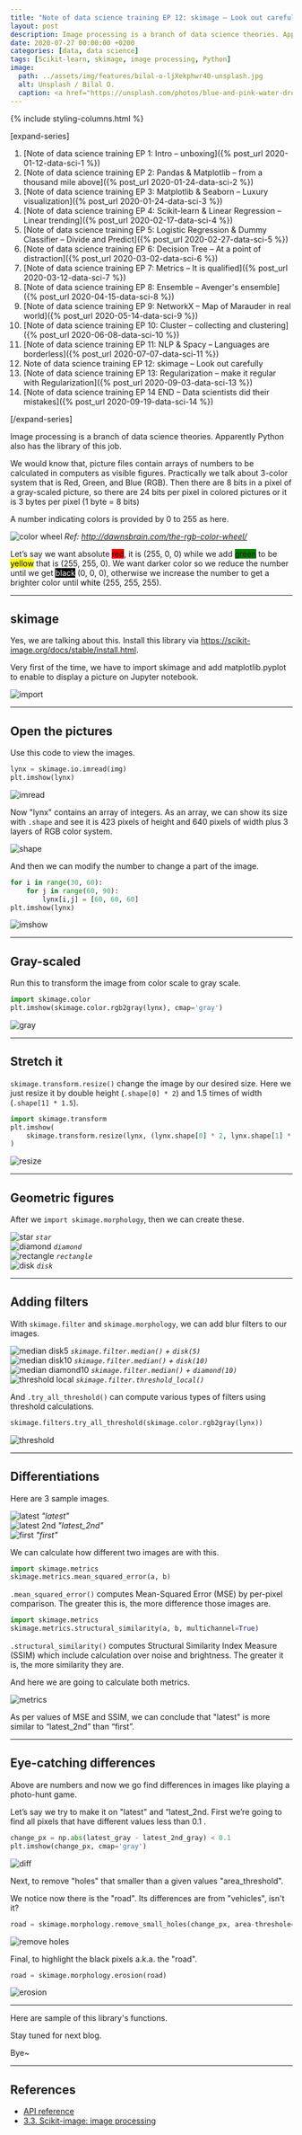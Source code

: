 ```yaml
---
title: "Note of data science training EP 12: skimage – Look out carefully"
layout: post
description: Image processing is a branch of data science theories. Apparently Python also has the library of this job.
date: 2020-07-27 00:00:00 +0200
categories: [data, data science]
tags: [Scikit-learn, skimage, image processing, Python]
image:
  path: ../assets/img/features/bilal-o-ljXekphwr40-unsplash.jpg
  alt: Unsplash / Bilal O.
  caption: <a href="https://unsplash.com/photos/blue-and-pink-water-droplets-ljXekphwr40">Unsplash / Bilal O.</a>
---
```


{% include styling-columns.html  %}

[expand-series]

  1. [Note of data science training EP 1: Intro – unboxing]({% post_url 2020-01-12-data-sci-1 %})
  1. [Note of data science training EP 2: Pandas & Matplotlib – from a thousand mile above]({% post_url 2020-01-24-data-sci-2 %})
  1. [Note of data science training EP 3: Matplotlib & Seaborn – Luxury visualization]({% post_url 2020-01-24-data-sci-3 %})
  1. [Note of data science training EP 4: Scikit-learn & Linear Regression – Linear trending]({% post_url 2020-02-17-data-sci-4 %})
  1. [Note of data science training EP 5: Logistic Regression & Dummy Classifier – Divide and Predict]({% post_url 2020-02-27-data-sci-5 %})
  1. [Note of data science training EP 6: Decision Tree – At a point of distraction]({% post_url 2020-03-02-data-sci-6 %})
  1. [Note of data science training EP 7: Metrics – It is qualified]({% post_url 2020-03-12-data-sci-7 %})
  1. [Note of data science training EP 8: Ensemble – Avenger's ensemble]({% post_url 2020-04-15-data-sci-8 %})
  1. [Note of data science training EP 9: NetworkX – Map of Marauder in real world]({% post_url 2020-05-14-data-sci-9 %})
  1. [Note of data science training EP 10: Cluster – collecting and clustering]({% post_url 2020-06-08-data-sci-10 %})
  1. [Note of data science training EP 11: NLP & Spacy – Languages are borderless]({% post_url 2020-07-07-data-sci-11 %})
  1. Note of data science training EP 12: skimage – Look out carefully
  1. [Note of data science training EP 13: Regularization – make it regular with Regularization]({% post_url 2020-09-03-data-sci-13 %})
  1. [Note of data science training EP 14 END – Data scientists did their mistakes]({% post_url 2020-09-19-data-sci-14 %})

[/expand-series]

Image processing is a branch of data science theories. Apparently Python also has the library of this job.

We would know that, picture files contain arrays of numbers to be calculated in computers as visible figures. Practically we talk about 3-color system that is Red, Green, and Blue (RGB). Then there are 8 bits in a pixel of a gray-scaled picture, so there are 24 bits per pixel in colored pictures or it is 3 bytes per pixel (1 byte = 8 bits)

A number indicating colors is provided by 0 to 255 as here.

![color wheel](https://bluebirzdotnet.s3.ap-southeast-1.amazonaws.com/note-data-science-eps/ep-12/rgb-color-wheel-sm.jpg)
*Ref: <http://dawnsbrain.com/the-rgb-color-wheel/>*

<p><span>Let’s say we want absolute </span><span style="background-color:red;">red</span><span>, it is (255, 0, 0) while we add </span><span style="background-color:green">green</span><span> to be </span><span style="background-color:yellow;color:black">yellow</span><span> that is (255, 255, 0). We want darker color so we reduce the number until we get </span><span style="background-color:black;color:white">black</span><span> (0, 0, 0), otherwise we increase the number to get a brighter color until </span><span style="background-color:white;color:black">white</span><span> (255, 255, 255).</span></p>

---

## skimage

Yes, we are talking about this. Install this library via <https://scikit-image.org/docs/stable/install.html>.

Very first of the time, we have to import skimage and add matplotlib.pyplot to enable to display a picture on Jupyter notebook.

![import](https://bluebirzdotnet.s3.ap-southeast-1.amazonaws.com/note-data-science-eps/ep-12/Screen-Shot-2020-07-18-at-20.37.45.png)

---

## Open the pictures

Use this code to view the images.

```py
lynx = skimage.io.imread(img)
plt.imshow(lynx)
```

![imread](https://bluebirzdotnet.s3.ap-southeast-1.amazonaws.com/note-data-science-eps/ep-12/Screen-Shot-2020-07-18-at-20.37.52.png)

Now "lynx" contains an array of integers. As an array, we can show its size with `.shape` and see it is 423 pixels of height and 640 pixels of width plus 3 layers of RGB color system.

![shape](https://bluebirzdotnet.s3.ap-southeast-1.amazonaws.com/note-data-science-eps/ep-12/Screen-Shot-2020-07-18-at-20.38.00.png)

And then we can modify the number to change a part of the image.

```py
for i in range(30, 60):
    for j in range(60, 90):
        lynx[i,j] = [60, 60, 60]
plt.imshow(lynx)
```

![imshow](https://bluebirzdotnet.s3.ap-southeast-1.amazonaws.com/note-data-science-eps/ep-12/Screen-Shot-2020-07-18-at-20.38.06.png)

---

## Gray-scaled

Run this to transform the image from color scale to gray scale.

```py
import skimage.color
plt.imshow(skimage.color.rgb2gray(lynx), cmap='gray')
```

![gray](https://bluebirzdotnet.s3.ap-southeast-1.amazonaws.com/note-data-science-eps/ep-12/Screen-Shot-2020-07-18-at-20.38.13.png)

---

## Stretch it

`skimage.transform.resize()` change the image by our desired size. Here we just resize it by double height (`.shape[0] * 2`) and 1.5 times of width (`.shape[1] * 1.5`).

```py
import skimage.transform
plt.imshow(
    skimage.transform.resize(lynx, (lynx.shape[0] * 2, lynx.shape[1] * 1.5))
)
```

![resize](https://bluebirzdotnet.s3.ap-southeast-1.amazonaws.com/note-data-science-eps/ep-12/Screen-Shot-2020-07-18-at-20.38.44.png)

---

## Geometric figures

After we `import skimage.morphology`, then we can create these.

<div class="row">
    <div class="col-2">
        <img src="https://bluebirzdotnet.s3.ap-southeast-1.amazonaws.com/note-data-science-eps/ep-12/Screen-Shot-2020-07-18-at-20.39.01.png" alt="star" loading="lazy">
        <em><code>star</code></em>
    </div>
 <div class="col-2">
        <img src="https://bluebirzdotnet.s3.ap-southeast-1.amazonaws.com/note-data-science-eps/ep-12/Screen-Shot-2020-07-18-at-20.39.08.png" alt="diamond" loading="lazy">
        <em><code>diamond</code></em>
    </div>
</div>
<div class="row">
    <div class="col-2">
        <img src="https://bluebirzdotnet.s3.ap-southeast-1.amazonaws.com/note-data-science-eps/ep-12/Screen-Shot-2020-07-18-at-20.39.16.png" alt="rectangle" loading="lazy">
        <em><code>rectangle</code></em>
    </div>
 <div class="col-2">
        <img src="https://bluebirzdotnet.s3.ap-southeast-1.amazonaws.com/note-data-science-eps/ep-12/Screen-Shot-2020-07-18-at-20.39.25.png" alt="disk" loading="lazy">
        <em><code>disk</code></em>
    </div>
</div>

---

## Adding filters

With `skimage.filter` and `skimage.morphology`, we can add blur filters to our images.

<div class="row">
    <div class="col-2">
        <img src="https://bluebirzdotnet.s3.ap-southeast-1.amazonaws.com/note-data-science-eps/ep-12/Screen-Shot-2020-07-18-at-20.40.04.png" alt="median disk5" loading="lazy">
        <em><code>skimage.filter.median()</code> + <code>disk(5)</code></em>
    </div>
 <div class="col-2">
        <img src="https://bluebirzdotnet.s3.ap-southeast-1.amazonaws.com/note-data-science-eps/ep-12/Screen-Shot-2020-07-18-at-20.40.11.png" alt="median disk10" loading="lazy">
        <em><code>skimage.filter.median()</code> + <code>disk(10)</code></em>
    </div>
</div>
<div class="row">
    <div class="col-2">
        <img src="https://bluebirzdotnet.s3.ap-southeast-1.amazonaws.com/note-data-science-eps/ep-12/Screen-Shot-2020-07-18-at-20.40.18.png" alt="median diamond10" loading="lazy">
        <em><code>skimage.filter.median()</code> + <code>diamond(10)</code></em>
    </div>
 <div class="col-2">
        <img src="https://bluebirzdotnet.s3.ap-southeast-1.amazonaws.com/note-data-science-eps/ep-12/Screen-Shot-2020-07-18-at-20.40.26.png" alt="threshold local" loading="lazy">
        <em><code>skimage.filter.threshold_local()</code></em>
    </div>
</div>

And `.try_all_threshold()` can compute various types of filters using threshold calculations.

```py
skimage.filters.try_all_threshold(skimage.color.rgb2gray(lynx))
```

![threshold](https://bluebirzdotnet.s3.ap-southeast-1.amazonaws.com/note-data-science-eps/ep-12/Screen-Shot-2020-07-18-at-20.41.00.png)

---

## Differentiations

Here are 3 sample images.

<div class="row">
    <div class="col-3">
        <img src="https://bluebirzdotnet.s3.ap-southeast-1.amazonaws.com/note-data-science-eps/ep-12/sathorn_ne_20191203120001.jpg" alt="latest" loading="lazy">
        <em>"latest"</em>
    </div>
 <div class="col-3">
        <img src="https://bluebirzdotnet.s3.ap-southeast-1.amazonaws.com/note-data-science-eps/ep-12/sathorn_ne_20191203115501.jpg" alt="latest 2nd" loading="lazy">
        <em>"latest_2nd"</em>
    </div>
    <div class="col-3">
        <img src="https://bluebirzdotnet.s3.ap-southeast-1.amazonaws.com/note-data-science-eps/ep-12/sathorn_ne_20191202223308.jpg" alt="first" loading="lazy">
        <em>"first"</em>
    </div>
</div>

We can calculate how different two images are with this.

```py
import skimage.metrics
skimage.metrics.mean_squared_error(a, b)
```

`.mean_squared_error()` computes Mean-Squared Error (MSE) by per-pixel comparison. The greater this is, the more difference those images are.

```py
import skimage.metrics
skimage.metrics.structural_similarity(a, b, multichannel=True)
```

`.structural_similarity()` computes Structural Similarity Index Measure (SSIM) which include calculation over noise and brightness. The greater it is, the more similarity they are.

And here we are going to calculate both metrics.

![metrics](https://bluebirzdotnet.s3.ap-southeast-1.amazonaws.com/note-data-science-eps/ep-12/Screen-Shot-2020-07-18-at-20.45.34.png)

As per values of MSE and SSIM, we can conclude that "latest" is more similar to “latest_2nd” than “first”.

---

## Eye-catching differences

Above are numbers and now we go find differences in images like playing a photo-hunt game.

Let’s say we try to make it on "latest" and “latest_2nd. First we’re going to find all pixels that have different values less than 0.1 .

```py
change_px = np.abs(latest_gray - latest_2nd_gray) < 0.1
plt.imshow(change_px, cmap='gray')
```

![diff](https://bluebirzdotnet.s3.ap-southeast-1.amazonaws.com/note-data-science-eps/ep-12/Screen-Shot-2020-07-18-at-20.45.45.png)

Next, to remove "holes" that smaller than a given values "area_threshold".

We notice now there is the "road". Its differences are from "vehicles", isn't it?

```py
road = skimage.morphology.remove_small_holes(change_px, area-threshole=400)
```

![remove holes](https://bluebirzdotnet.s3.ap-southeast-1.amazonaws.com/note-data-science-eps/ep-12/Screen-Shot-2020-07-18-at-20.45.58.png)

Final, to highlight the black pixels a.k.a. the "road".

```py
road = skimage.morphology.erosion(road)
```

![erosion](https://bluebirzdotnet.s3.ap-southeast-1.amazonaws.com/note-data-science-eps/ep-12/Screen-Shot-2020-07-18-at-20.46.03.png)

---

Here are sample of this library's functions.

Stay tuned for next blog.

Bye~

---

## References

- [API reference](https://scikit-image.org/docs/stable/api/api.html)
- [3.3. Scikit-image: image processing](https://scipy-lectures.org/packages/scikit-image/index.html)
